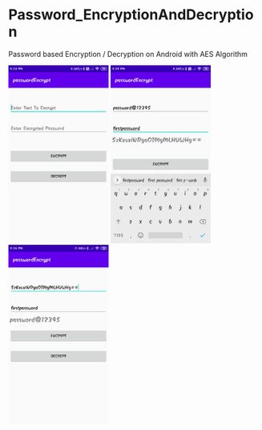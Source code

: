 # Password_EncryptionAndDecryption
Password based Encryption / Decryption on Android with AES Algorithm



<img src="image/img1.png" width="200" hight="160"> 

<img src="image/img2.png" width="200" hight="160"> 

<img src="image/img3.png" width="200" hight="160"> 
